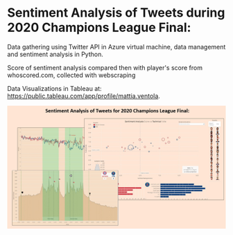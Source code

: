 # Sentiment Analysis of Tweets during 2020 Champions League Final:

Data gathering using Twitter API in Azure virtual machine, data management and sentiment analysis in Python.

Score of sentiment analysis compared then with player's score from whoscored.com, collected with webscraping

Data Visualizations in Tableau at: https://public.tableau.com/app/profile/mattia.ventola.


![This is an image](https://github.com/mattiaventola/ChampionsFinal2020/blob/main/viz.jpg)
